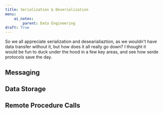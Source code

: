 ```yaml
---
title: Serialization & Deserialization
menu:
    ai_notes:
        parent: Data Engineering
draft: True
---
```

So we all appreciate serialization and desearialiaztion, as we wouldn't have data
transfer without it, but how does it all really go down? I thought it would be 
fun to duck under the hood in a few key areas, and see how serde protocols save the day.

## Messaging

## Data Storage

## Remote Procedure Calls





